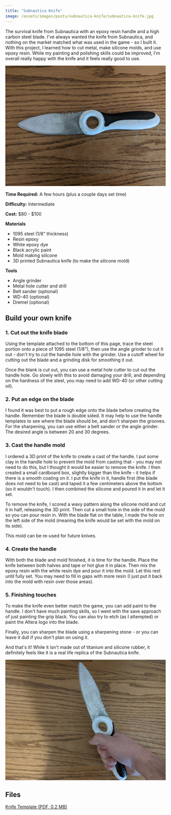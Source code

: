 ```yaml
---
title: "Subnautica Knife"
image: /assets/images/posts/subnautica-knife/subnautica-knife.jpg
---
```


The survival knife from Subnautica with an epoxy resin handle and a high carbon steel blade. I've always wanted the knife from Subnautica, and nothing on the market matched what was used in the game - so I built it. With this project, I learned how to cut metal, make silicone molds, and use epoxy resin. While my painting and polishing skills could be improved, I'm overall really happy with the knife and it feels really good to use.

![Knife](/assets/images/posts/subnautica-knife/subnautica-knife.jpg)

**Time Required:** A few hours (plus a couple days set time)

**Difficulty:** Intermediate

**Cost:** $80 - $100

**Materials**

- 1095 steel (1/8" thickness)
- Resin epoxy
- White epoxy dye
- Black acrylic paint
- Mold making silicone
- 3D printed Subnautica knife (to make the silicone mold)

**Tools**

- Angle grinder
- Metal hole cutter and drill
- Belt sander (optional)
- WD-40 (optional)
- Dremel (optional)

## Build your own knife

### 1. Cut out the knife blade

   Using the template attached to the bottom of this page, trace the steel portion onto a piece of 1095 steel (1/8"), then use the angle grinder to cut it out - don't try to cut the handle hole with the grinder. Use a cutoff wheel for cutting out the blade and a grinding disk for smoothing it out.

   Once the blank is cut out, you can use a metal hole cutter to cut out the handle hole. Go slowly with this to avoid damaging your drill, and depending on the hardness of the steel, you may need to add WD-40 (or other cutting oil).

### 2. Put an edge on the blade

   I found it was best to put a rough edge onto the blade before creating the handle. Remember the blade is double sided. It may help to use the handle templates to see where the blade should be, and don't sharpen the grooves. For the sharpening, you can use either a belt sander or the angle grinder. The desired angle is between 20 and 30 degrees.

### 3. Cast the handle mold

   I ordered a 3D print of the knife to create a cast of the handle. I put some clay in the handle hole to prevent the mold from casting that - you may not need to do this, but I thought it would be easier to remove the knife. I then created a small cardboard box, slightly bigger than the knife - it helps if there is a smooth coating on it. I put the knife in it, handle first (the blade does not need to be cast) and taped it a few centimeters above the bottom (so it wouldn't touch). I then combined the silicone and poured it in and let it set.

   To remove the knife, I scored a wavy pattern along the silicone mold and cut it in half, releasing the 3D print. Then cut a small hole in the side of the mold so you can pour resin in. With the blade flat on the table, I made the hole on the left side of the mold (meaning the knife would be set with the mold on its side).

   This mold can be re-used for future knives.

### 4. Create the handle

   With both the blade and mold finished, it is time for the handle. Place the knife between both halves and tape or hot glue it in place. Then mix the epoxy resin with the white resin dye and pour it into the mold. Let this rest until fully set. You may need to fill in gaps with more resin (I just put it back into the mold with resin over those areas).

### 5. Finishing touches

   To make the knife even better match the game, you can add paint to the handle. I don't have much painting skills, so I went with the save approach of just painting the grip black. You can also try to etch (as I attempted) or paint the Altera logo into the blade.

   Finally, you can sharpen the blade using a sharpening stone - or you can leave it dull if you don't plan on using it.

   And that's it! While it isn't made out of titanium and silicone rubber, it definitely feels like it is a real life replica of the Subnautica knife.

![Knife in hand](/assets/images/posts/subnautica-knife/subnautica-knife-in-hand.jpg)

## Files

[Knife Template (PDF, 0.2 MB)](/assets/pdfs/subnautica_knife.pdf)
